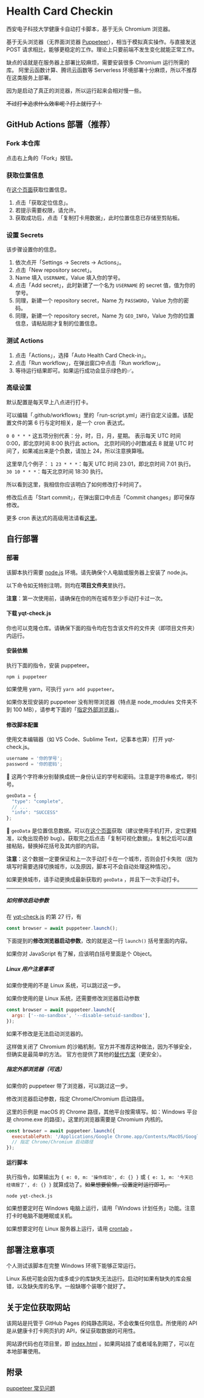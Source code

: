 # Health Card Checkin
西安电子科技大学健康卡自动打卡脚本，基于无头 Chromium 浏览器。

基于无头浏览器（无界面浏览器 [Puppeteer](https://github.com/puppeteer/puppeteer)），相当于模拟真实操作。与直接发送 POST 请求相比，能够更稳定的工作。理论上只要前端不发生变化就能正常工作。

缺点的话就是在服务器上部署比较麻烦，需要安装很多 Chromium 运行所需的库。
阿里云函数计算、腾讯云函数等 Serverless 环境部署十分麻烦，所以不推荐在这类服务上部署。

因为是启动了真正的浏览器，所以运行起来会相对慢一些。

~~不过打卡追求什么效率呢？打上就行了！~~

## GitHub Actions 部署（推荐）

### Fork 本仓库

点击右上角的「Fork」按钮。

### 获取位置信息

在[这个页面](https://geoinfo.hawa130.com/)获取位置信息。

1. 点击「获取定位信息」。
2. 若提示需要权限，请允许。
3. 获取成功后，点击「复制打卡用数据」，此时位置信息已存储至剪贴板。

### 设置 Secrets

该步骤设置你的信息。

1. 依次点开「Settings → Secrets → Actions」。
2. 点击「New repository secret」。
3. Name 填入 `USERNAME`，Value 填入你的学号。
4. 点击「Add secret」，此时新建了一个名为 `USERNAME` 的 secret 值，值为你的学号。
5. 同理，新建一个 repository secret，Name 为 `PASSWORD`，Value 为你的密码。
6. 同理，新建一个 repository secret，Name 为 `GEO_INFO`，Value 为你的位置信息，请粘贴刚才复制的位置信息。

### 测试 Actions

1. 点击「Actions」，选择「Auto Health Card Check-in」。
2. 点击「Run workflow」，在弹出窗口中点击「Run workflow」。
3. 等待运行结果即可。如果运行成功会显示绿色的✅。

### 高级设置

默认配置是每天早上八点进行打卡。

可以编辑「.github/workflows」里的「run-script.yml」进行自定义设置。该配置文件的第 6 行与定时相关，是一个 cron 表达式。

`0 0 * * *` 这五项分别代表：分，时，日，月，星期。
表示每天 UTC 时间 0:00，即北京时间 8:00 执行此 action。
北京时间的小时数减去 8 就是 UTC 时间了，如果减出来是个负数，请加上 24，所以注意换算哦。

这里举几个例子：
`1 23 * * *`：每天 UTC 时间 23:01，即北京时间 7:01 执行。
`30 10 * * *`：每天北京时间 18:30 执行。

所以看到这里，我相信你应该明白了如何修改打卡时间了。

修改后点击「Start commit」，在弹出窗口中点击「Commit changes」即可保存修改。

更多 cron 表达式的高级用法请看[这里](https://www.runoob.com/linux/linux-comm-crontab.html)。

## 自行部署

### 部署
该脚本执行需要 [node.js](https://nodejs.org/) 环境。请先确保个人电脑或服务器上安装了 node.js。

以下命令如无特别注明，则均在**项目文件夹**里执行。

**注意**：第一次使用前，请确保在你的所在城市至少手动打卡过一次。

#### 下载 yqt-check.js

你也可以克隆仓库。请确保下面的指令均在包含该文件的文件夹（即项目文件夹）内运行。

#### 安装依赖

执行下面的指令，安装 puppeteer。
```
npm i puppeteer
```
如果使用 yarn，可执行 `yarn add puppeteer`。

如果你发现安装的 puppeteer 没有附带浏览器（特点是 node_modules 文件夹不到 100 MB），请参考下面的「[指定外部浏览器](#%E6%8C%87%E5%AE%9A%E5%A4%96%E9%83%A8%E6%B5%8F%E8%A7%88%E5%99%A8%E5%8F%AF%E9%80%89)」。

#### 修改脚本配置

使用文本编辑器（如 VS Code、Sublime Text，记事本也算）打开 yqt-check.js。

```javascript
username = '你的学号';
password = '你的密码';
```
🔼 这两个字符串分别替换成统一身份认证的学号和密码。注意是字符串格式，带引号。

```javascript
geoData = {
  "type": "complete",
  // ...
  "info": "SUCCESS"
};
```
🔼 `geoData` 是位置信息数据。可以在[这个页面](https://geoinfo.hawa130.com/)获取（建议使用手机打开，定位更精准，以免出现奇妙 bug）。获取完之后点击「复制可视化数据」。复制之后可以直接粘贴，替换掉花括号及其内部的内容。

**注意**：这个数据一定要保证和上一次手动打卡在一个城市，否则会打卡失败（因为填写时需要选择切换城市，以及原因，脚本可不会自动处理这种情况）。

如果更换城市，请手动更换成最新获取的 `geoData` ，并且下一次手动打卡。

---

##### 如何修改启动参数

在 [yqt-check.js](https://github.com/hawa130/health-card-checkin/blob/master/yqt-check.js) 的第 27 行，有

```js
const browser = await puppeteer.launch();
```

下面提到的**修改浏览器启动参数**，改的就是这一行 `launch()` 括号里面的内容。

如果你对 JavaScript 有了解，应该明白括号里面是个 Object。

##### Linux 用户注意事项

如果你使用的不是 Linux 系统，可以跳过这一步。

如果你使用的是 Linux 系统，还需要修改浏览器启动参数

```javascript
const browser = await puppeteer.launch({
  args: ['--no-sandbox', '--disable-setuid-sandbox'],
});
```
如果不修改是无法启动浏览器的。

这样做关闭了 Chromium 的沙箱机制，官方并不推荐这种做法，因为不够安全，但确实是最简单的方法。
官方也提供了其他的[替代方案](https://github.com/puppeteer/puppeteer/blob/main/docs/troubleshooting.md#setting-up-chrome-linux-sandbox)（更安全）。

##### 指定外部浏览器（可选）

如果你的 puppeteer 带了浏览器，可以跳过这一步。

修改浏览器启动参数，指定 Chrome/Chromium 启动路径。

这里的示例是 macOS 的 Chrome 路径，其他平台按需填写。如：Windows 平台是 chrome.exe 的路径）。这里的浏览器需要是 Chromium 内核的。

```js
const browser = await puppeteer.launch({
  executablePath: '/Applications/Google Chrome.app/Contents/MacOS/Google Chrome',
  // 指定 Chrome/Chromium 启动路径
});
```

#### 运行脚本

执行指令，如果输出为 `{ e: 0, m: '操作成功', d: {} }` 或 `{ e: 1, m: '今天已经填报了', d: {} }` 就算成功了。~~如果想要偷懒，设置定时运行即可。~~

```
node yqt-check.js
```
如果想要定时在 Windows 电脑上运行，请用「Windows 计划任务」功能。注意打卡时电脑不能睡眠或关机。

如果想要定时在 Linux 服务器上运行，请用 [crontab](https://www.runoob.com/linux/linux-comm-crontab.html) 。

## 部署注意事项
个人测试该脚本在完整 Windows 环境下能够正常运行。

Linux 系统可能会因为或多或少的库缺失无法运行。启动时如果有缺失的库会报错，以及缺失库的名字。一般缺哪个装哪个就好了。

## 关于定位获取网站
该网站是托管于 GitHub Pages 的纯静态网站，不会收集任何信息。所使用的 API 是从健康卡打卡网页扒的 API，保证获取数据的可用性。

网站源代码也在项目里，即 [index.html](https://github.com/hawa130/health-card-checkin/blob/master/index.html) 。如果网站挂了或者域名到期了，可以在本地部署使用。

## 附录
[puppeteer 常见问题](https://github.com/puppeteer/puppeteer/blob/main/docs/troubleshooting.md#troubleshooting)


